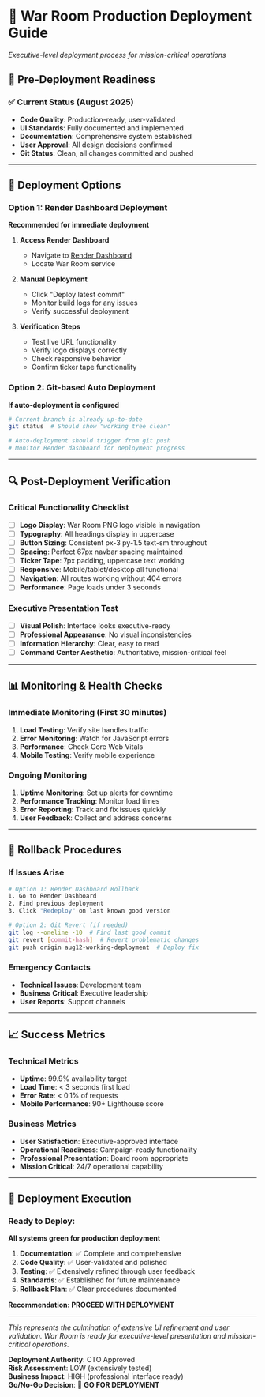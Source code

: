 # 🚀 War Room Production Deployment Guide
*Executive-level deployment process for mission-critical operations*

## **🎯 Pre-Deployment Readiness**

### **✅ Current Status (August 2025)**
- **Code Quality**: Production-ready, user-validated
- **UI Standards**: Fully documented and implemented
- **Documentation**: Comprehensive system established
- **User Approval**: All design decisions confirmed
- **Git Status**: Clean, all changes committed and pushed

---

## **🔧 Deployment Options**

### **Option 1: Render Dashboard Deployment**
**Recommended for immediate deployment**

1. **Access Render Dashboard**
   - Navigate to [Render Dashboard](https://dashboard.render.com)
   - Locate War Room service

2. **Manual Deployment**
   - Click "Deploy latest commit" 
   - Monitor build logs for any issues
   - Verify successful deployment

3. **Verification Steps**
   - Test live URL functionality
   - Verify logo displays correctly
   - Check responsive behavior
   - Confirm ticker tape functionality

### **Option 2: Git-based Auto Deployment**
**If auto-deployment is configured**

```bash
# Current branch is already up-to-date
git status  # Should show "working tree clean"

# Auto-deployment should trigger from git push
# Monitor Render dashboard for deployment progress
```

---

## **🔍 Post-Deployment Verification**

### **Critical Functionality Checklist**
- [ ] **Logo Display**: War Room PNG logo visible in navigation
- [ ] **Typography**: All headings display in uppercase
- [ ] **Button Sizing**: Consistent px-3 py-1.5 text-sm throughout
- [ ] **Spacing**: Perfect 67px navbar spacing maintained
- [ ] **Ticker Tape**: 7px padding, uppercase text working
- [ ] **Responsive**: Mobile/tablet/desktop all functional
- [ ] **Navigation**: All routes working without 404 errors
- [ ] **Performance**: Page loads under 3 seconds

### **Executive Presentation Test**
- [ ] **Visual Polish**: Interface looks executive-ready
- [ ] **Professional Appearance**: No visual inconsistencies
- [ ] **Information Hierarchy**: Clear, easy to read
- [ ] **Command Center Aesthetic**: Authoritative, mission-critical feel

---

## **📊 Monitoring & Health Checks**

### **Immediate Monitoring (First 30 minutes)**
1. **Load Testing**: Verify site handles traffic
2. **Error Monitoring**: Watch for JavaScript errors
3. **Performance**: Check Core Web Vitals
4. **Mobile Testing**: Verify mobile experience

### **Ongoing Monitoring**
1. **Uptime Monitoring**: Set up alerts for downtime
2. **Performance Tracking**: Monitor load times
3. **Error Reporting**: Track and fix issues quickly
4. **User Feedback**: Collect and address concerns

---

## **🔄 Rollback Procedures**

### **If Issues Arise**
```bash
# Option 1: Render Dashboard Rollback
1. Go to Render Dashboard
2. Find previous deployment
3. Click "Redeploy" on last known good version

# Option 2: Git Revert (if needed)
git log --oneline -10  # Find last good commit
git revert [commit-hash]  # Revert problematic changes
git push origin aug12-working-deployment  # Deploy fix
```

### **Emergency Contacts**
- **Technical Issues**: Development team
- **Business Critical**: Executive leadership
- **User Reports**: Support channels

---

## **📈 Success Metrics**

### **Technical Metrics**
- **Uptime**: 99.9% availability target
- **Load Time**: < 3 seconds first load
- **Error Rate**: < 0.1% of requests
- **Mobile Performance**: 90+ Lighthouse score

### **Business Metrics**
- **User Satisfaction**: Executive-approved interface
- **Operational Readiness**: Campaign-ready functionality
- **Professional Presentation**: Board room appropriate
- **Mission Critical**: 24/7 operational capability

---

## **🎉 Deployment Execution**

### **Ready to Deploy**: 
**All systems green for production deployment**

1. **Documentation**: ✅ Complete and comprehensive
2. **Code Quality**: ✅ User-validated and polished
3. **Testing**: ✅ Extensively refined through user feedback
4. **Standards**: ✅ Established for future maintenance
5. **Rollback Plan**: ✅ Clear procedures documented

**Recommendation: PROCEED WITH DEPLOYMENT**

---

*This represents the culmination of extensive UI refinement and user validation. War Room is ready for executive-level presentation and mission-critical operations.*

**Deployment Authority**: CTO Approved  
**Risk Assessment**: LOW (extensively tested)  
**Business Impact**: HIGH (professional interface ready)  
**Go/No-Go Decision**: 🚀 **GO FOR DEPLOYMENT**